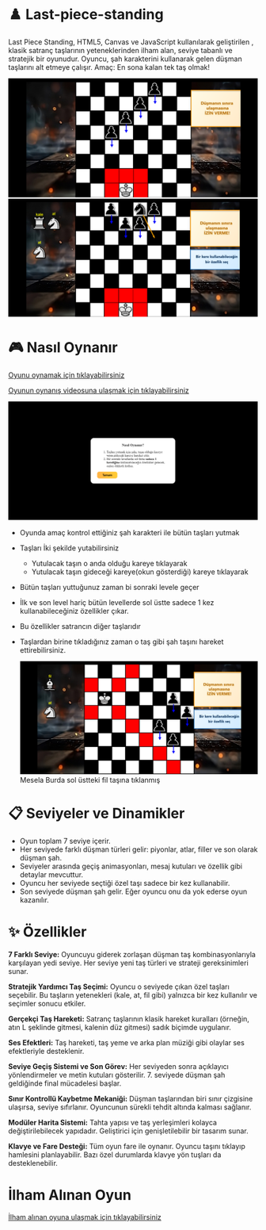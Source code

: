 # ♟️ Last-piece-standing
Last Piece Standing, HTML5, Canvas ve JavaScript kullanılarak geliştirilen , klasik satranç taşlarının yeteneklerinden ilham alan, seviye tabanlı ve stratejik bir oyunudur. Oyuncu, şah karakterini kullanarak gelen düşman taşlarını alt etmeye çalışır. Amaç: En sona kalan tek taş olmak!

![Oyun Ekranı](assets/ss8.png)
![Oyun Ekranı](assets/ss5.png)

# 🎮 Nasıl Oynanır
 [Oyunu oynamak için tıklayabilirsiniz](https://samierz.github.io/Last-Piece-Standing/) 

 [Oyunun oynanış videosuna ulaşmak için tıklayabilirsiniz](https://youtu.be/o3tGT5dbmac)
 
 ![Oyun Ekranı](assets/ss9.png)  
 
 - Oyunda amaç kontrol ettiğiniz şah karakteri ile bütün taşları yutmak
 - Taşları İki şekilde yutabilirsiniz
     - Yutulacak taşın o anda olduğu kareye tıklayarak
     - Yutulacak taşın gideceği kareye(okun gösterdiği) kareye tıklayarak
 - Bütün taşları yuttuğunuz zaman bi sonraki levele geçer
 - İlk ve son level hariç bütün levellerde sol üstte sadece 1 kez kullanabileceğiniz özellikler çıkar.
 - Bu özellikler satrancın diğer taşlarıdır
 - Taşlardan birine tıkladığınız zaman o taş gibi şah taşını hareket ettirebilirsiniz.
   
   ![Oyun Ekranı](assets/ss3.png)
   Mesela Burda sol üstteki fil taşına tıklanmış

# 📋 Seviyeler ve Dinamikler
- Oyun toplam 7 seviye içerir.
- Her seviyede farklı düşman türleri gelir: piyonlar, atlar, filler ve son olarak düşman şah.
- Seviyeler arasında geçiş animasyonları, mesaj kutuları ve özellik gibi detaylar mevcuttur.
- Oyuncu her seviyede seçtiği özel taşı sadece bir kez kullanabilir.
- Son seviyede düşman şah gelir. Eğer oyuncu onu da yok ederse oyun kazanılır.

# ✨ Özellikler

**7 Farklı Seviye:**
Oyuncuyu giderek zorlaşan düşman taş kombinasyonlarıyla karşılayan yedi seviye. Her seviye yeni taş türleri ve strateji gereksinimleri sunar.

**Stratejik Yardımcı Taş Seçimi:**
Oyuncu o seviyede çıkan özel taşları seçebilir. Bu taşların yetenekleri (kale, at, fil gibi) yalnızca bir kez kullanılır ve seçimler sonucu etkiler.

**Gerçekçi Taş Hareketi:**
Satranç taşlarının klasik hareket kuralları (örneğin, atın L şeklinde gitmesi, kalenin düz gitmesi) sadık biçimde uygulanır.

**Ses Efektleri:**
Taş hareketi, taş yeme ve arka plan müziği gibi olaylar ses efektleriyle desteklenir.

**Seviye Geçiş Sistemi ve Son Görev:**
Her seviyeden sonra açıklayıcı yönlendirmeler ve metin kutuları gösterilir. 7. seviyede düşman şah geldiğinde final mücadelesi başlar.

**Sınır Kontrollü Kaybetme Mekaniği:**
Düşman taşlarından biri sınır çizgisine ulaşırsa, seviye sıfırlanır. Oyuncunun sürekli tehdit altında kalması sağlanır.

**Modüler Harita Sistemi:**
Tahta yapısı ve taş yerleşimleri kolayca değiştirilebilecek yapıdadır. Geliştirici için genişletilebilir bir tasarım sunar.

**Klavye ve Fare Desteği:**
Tüm oyun fare ile oynanır. Oyuncu taşını tıklayıp hamlesini planlayabilir. Bazı özel durumlarda klavye yön tuşları da desteklenebilir.


# İlham Alınan Oyun
 [İlham alınan oyuna ulaşmak için tıklayabilirsiniz](https://sandroleon.itch.io/the-last-piece-standing) 

  
